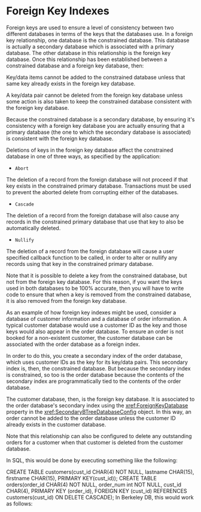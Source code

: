 # Foreign Key Indexes

Foreign keys are used to ensure a level of consistency between two different databases in terms of the keys that the databases use. In a foreign key relationship, one database is the constrained database. This database is actually a secondary database which is associated with a primary database. The other database in this relationship is the foreign key database. Once this relationship has been established between a constrained database and a foreign key database, then:

Key/data items cannot be added to the constrained database unless that same key already exists in the foreign key database.

A key/data pair cannot be deleted from the foreign key database unless some action is also taken to keep the constrained database consistent with the foreign key database.

Because the constrained database is a secondary database, by ensuring it's consistency with a foreign key database you are actually ensuring that a primary database (the one to which the secondary database is associated) is consistent with the foreign key database.

Deletions of keys in the foreign key database affect the constrained database in one of three ways, as specified by the application:

- `Abort`

The deletion of a record from the foreign database will not proceed if that key exists in the constrained primary database. Transactions must be used to prevent the aborted delete from corrupting either of the databases.

- `Cascade`

The deletion of a record from the foreign database will also cause any records in the constrained primary database that use that key to also be automatically deleted.

- `Nullify`

The deletion of a record from the foreign database will cause a user specified callback function to be called, in order to alter or nullify any records using that key in the constrained primary database.

Note that it is possible to delete a key from the constrained database, but not from the foreign key database. For this reason, if you want the keys used in both databases to be 100% accurate, then you will have to write code to ensure that when a key is removed from the constrained database, it is also removed from the foreign key database.

As an example of how foreign key indexes might be used, consider a database of customer information and a database of order information. A typical customer database would use a customer ID as the key and those keys would also appear in the order database. To ensure an order is not booked for a non-existent customer, the customer database can be associated with the order database as a foreign index.

In order to do this, you create a secondary index of the order database, which uses customer IDs as the key for its key/data pairs. This secondary index is, then, the constrained database. But because the secondary index is constrained, so too is the order database because the contents of the secondary index are programmatically tied to the contents of the order database.

The customer database, then, is the foreign key database. It is associated to the order database's secondary index using the <xref:ForeignKeyDatabase> property in the <xref:SecondaryBTreeDatabaseConfig> object. In this way, an order cannot be added to the order database unless the customer ID already exists in the customer database.

Note that this relationship can also be configured to delete any outstanding orders for a customer when that customer is deleted from the customer database.

In SQL, this would be done by executing something like the following:

CREATE TABLE customers(cust_id CHAR(4) NOT NULL,
       lastname CHAR(15), firstname CHAR(15), PRIMARY KEY(cust_id));
CREATE TABLE orders(order_id CHAR(4) NOT NULL, order_num int NOT NULL,
       cust_id CHAR(4), PRIMARY KEY (order_id),
       FOREIGN KEY (cust_id) REFERENCES customers(cust_id) 
       ON DELETE CASCADE); 
In Berkeley DB, this would work as follows:


